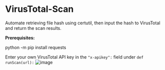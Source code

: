 # VirusTotal-Scan
Automate retrieving file hash using certutil, then input the hash to VirusTotal and return the scan results.

**Prerequisites:**

python -m pip install requests

Enter your own VirusTotal API key in the ```"x-apikey":``` field under ```def runScan(url):```
![image](https://user-images.githubusercontent.com/103214796/164131213-be8f292d-6477-4f56-89aa-f483dc73b91f.png)
